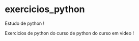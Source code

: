 # exercicios_python
Estudo de python !

Exercicios de python do curso de python do curso em video ! 
